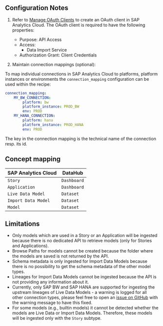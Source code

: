 ## Configuration Notes

1. Refer to [Manage OAuth Clients](https://help.sap.com/docs/SAP_ANALYTICS_CLOUD/00f68c2e08b941f081002fd3691d86a7/4f43b54398fc4acaa5efa32badfe3df6.html) to create an OAuth client in SAP Analytics Cloud. The OAuth client is required to have the following properties:

    - Purpose: API Access
    - Access:
        - Data Import Service
    - Authorization Grant: Client Credentials

2. Maintain connection mappings (optional):

To map individual connections in SAP Analytics Cloud to platforms, platform instances or environments the `connection_mapping` configuration can be used within the recipe:

```yaml
connection_mapping:
    MY_BW_CONNECTION:
        platform: bw
        platform_instance: PROD_BW
        env: PROD
    MY_HANA_CONNECTION:
        platform: hana
        platform_instance: PROD_HANA
        env: PROD
```

The key in the connection mapping is the technical name of the connection resp. its id.

## Concept mapping

| SAP Analytics Cloud   | DataHub             |
|-----------------------|---------------------|
| `Story`               | `Dashboard`         |
| `Application`         | `Dashboard`         |
| `Live Data Model`     | `Dataset`           |
| `Import Data Model`   | `Dataset`           |
| `Model`               | `Dataset`           |

## Limitations

- Only models which are used in a Story or an Application will be ingested because there is no dedicated API to retrieve models (only for Stories and Applications).
- Browse Paths for models cannot be created because the folder where the models are saved is not returned by the API.
- Schema metadata is only ingested for Import Data Models because there is no possibility to get the schema metadata of the other model types.
- Lineages for Import Data Models cannot be ingested because the API is not providing any information about it.
- Currently, only SAP BW and SAP HANA are supported for ingesting the upstream lineages of Live Data Models - a warning is logged for all other connection types, please feel free to open an [issue on GitHub](https://github.com/datahub-project/datahub/issues/new/choose) with the warning message to have this fixed.
- For some models (e.g., builtin models) it cannot be detected whether the models are Live Data or Import Data Models. Therefore, these models will be ingested only with the `Story` subtype.
